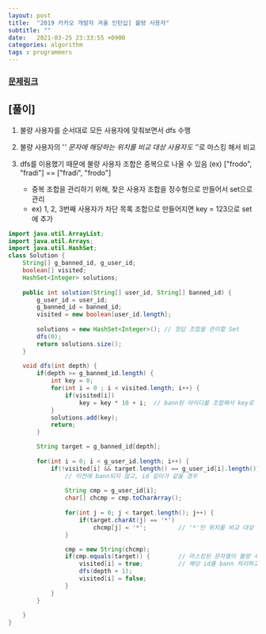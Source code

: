 ```yaml
---
layout: post
title:  "2019 카카오 개발자 겨울 인턴십] 불량 사용자"
subtitle: ""
date:   2021-03-25 23:33:55 +0900
categories: algorithm
tags : programmers
---
```


### [문제링크]({{"https://programmers.co.kr/learn/courses/30/lessons/64064"}})

## [풀이]

1. 불량 사용자를 순서대로 모든 사용자에 맞춰보면서 dfs 수행

2. 불량 사용자의 '*' 문자에 해당하는 위치를 비교 대상 사용자도 '*'로 마스킹 해서 비교

3. dfs를 이용했기 때문에 불량 사용자 조합은 중복으로 나올 수 있음 (ex) ["frodo", "fradi"] == ["fradi", "frodo"]
    - 중복 조합을 관리하기 위해, 찾은 사용자 조합을 정수형으로 만들어서 set으로 관리
    - ex) 1, 2, 3번째 사용자가 차단 목록 조합으로 만들어지면 key = 123으로 set에 추가
    
```java
import java.util.ArrayList;
import java.util.Arrays;
import java.util.HashSet;
class Solution {
    String[] g_banned_id, g_user_id;
    boolean[] visited;
    HashSet<Integer> solutions;
    
    public int solution(String[] user_id, String[] banned_id) {
        g_user_id = user_id;
        g_banned_id = banned_id;
        visited = new boolean[user_id.length];
        
        solutions = new HashSet<Integer>(); // 정답 조합을 관리할 Set
        dfs(0);
        return solutions.size();
    }
    
    void dfs(int depth) {
        if(depth >= g_banned_id.length) {
            int key = 0;
            for(int i = 0 ; i < visited.length; i++) {
                if(visited[i])
                    key = key * 10 + i;  // bann된 아이디를 조합해서 key로 만듬(같은 id 조합은 같은 key가 만들어짐)
            }
            solutions.add(key);
            return;
        }

        String target = g_banned_id[depth];
        
        for(int i = 0; i < g_user_id.length; i++) {
            if(!visited[i] && target.length() == g_user_id[i].length()) { 
                // 이전에 bann되지 않고, id 길이가 같을 경우
                
                String cmp = g_user_id[i];
                char[] chcmp = cmp.toCharArray();
                
                for(int j = 0; j < target.length(); j++) {
                    if(target.charAt(j) == '*')  
                        chcmp[j] = '*';         // '*'인 위치를 비교 대상 유저에 마스킹
                }

                cmp = new String(chcmp);
                if(cmp.equals(target)) {        // 마스킹된 문자열이 불량 사용자 id와 일치할 경우
                    visited[i] = true;          // 해당 id를 bann 처리하고 다음 dfs로 넘어감
                    dfs(depth + 1);
                    visited[i] = false;
                }
            }
        }
        
    }
}
```